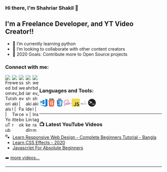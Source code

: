 ### Hi there, I'm Shahriar Shakil 👋


## I'm a Freelance Developer, and YT Video Creator!!

- 🌱 I’m currently learning python
- 👯 I’m looking to collaborate with other content creators
- 🥅 2020 Goals: Contribute more to Open Source projects


### Connect with me:

[<img align="left" alt="FreedomTutorials | YouTube" width="22px" src="https://cdn.jsdelivr.net/npm/simple-icons@v3/icons/youtube.svg" />][youtube]
[<img align="left" alt="webdev_shakil | Twitter" width="22px" src="https://cdn.jsdelivr.net/npm/simple-icons@v3/icons/twitter.svg" />][twitter]
[<img align="left" alt="sswebdev | Facebook" width="22px" src="https://cdn.jsdelivr.net/npm/simple-icons@3.11.0/icons/facebook.svg" />][facebook]
[<img align="left" alt="shahriarshakildev | LinkedIn" width="22px" src="https://cdn.jsdelivr.net/npm/simple-icons@v3/icons/linkedin.svg" />][linkedin]
[<img align="left" alt="webdev_shakil | Instagram" width="22px" src="https://cdn.jsdelivr.net/npm/simple-icons@v3/icons/instagram.svg" />][instagram]

<br />

### Languages and Tools:

[<img align="left" alt="Visual Studio Code" width="26px" src="https://raw.githubusercontent.com/github/explore/80688e429a7d4ef2fca1e82350fe8e3517d3494d/topics/visual-studio-code/visual-studio-code.png" />][webdevplaylist]
[<img align="left" alt="HTML5" width="26px" src="https://raw.githubusercontent.com/github/explore/80688e429a7d4ef2fca1e82350fe8e3517d3494d/topics/html/html.png" />][webdevplaylist]
[<img align="left" alt="CSS3" width="26px" src="https://raw.githubusercontent.com/github/explore/80688e429a7d4ef2fca1e82350fe8e3517d3494d/topics/css/css.png" />][cssplaylist]
[<img align="left" alt="Sass" width="26px" src="https://raw.githubusercontent.com/github/explore/80688e429a7d4ef2fca1e82350fe8e3517d3494d/topics/sass/sass.png" />][cssplaylist]
[<img align="left" alt="JavaScript" width="26px" src="https://raw.githubusercontent.com/github/explore/80688e429a7d4ef2fca1e82350fe8e3517d3494d/topics/javascript/javascript.png" />][jsplaylist]
[<img align="left" alt="MySQL" width="26px" src="https://raw.githubusercontent.com/github/explore/80688e429a7d4ef2fca1e82350fe8e3517d3494d/topics/mysql/mysql.png" />][webdevplaylist]

[<img align="left" alt="Terminal" width="26px" src="https://raw.githubusercontent.com/github/explore/80688e429a7d4ef2fca1e82350fe8e3517d3494d/topics/terminal/terminal.png" />][webdevplaylist]

<br />
<br />

---

### 📺 Latest YouTube Videos

<!-- YOUTUBE:START -->
- [Learn Responsive Web Design - Complete Beginners Tutorial - Bangla](https://www.youtube.com/watch?v=xerjLiHIXAI&list=PL8-mIxVriDcRQd7_9emD6GNek1T91JcQU)
- [Learn CSS Effects - 2020](https://www.youtube.com/watch?v=hrjiB08q5Ck&list=PL8-mIxVriDcQMWOJnOdkeQ7psNM9KnSer)
- [Javascript For Absolute Beginners](https://www.youtube.com/watch?v=tkHQwOjqdzg&list=PL8-mIxVriDcSPZhNLTKB3Atet1sc6dnCY)
<!-- YOUTUBE:END -->

➡️ [more videos...](https://youtube.com/c/FreedomTutorials)

---
[facebook]: https://facebook.com/sswebdev
[twitter]: https://twitter.com/webdev_shakil
[youtube]: https://youtube.com/c/FreedomTutorials
[instagram]: https://instagram.com/webdev_shakil
[linkedin]: https://linkedin.com/in/shahriarshakildev
[webdevplaylist]: https://www.youtube.com/watch?v=xerjLiHIXAI&list=PL8-mIxVriDcRQd7_9emD6GNek1T91JcQU
[jsplaylist]: https://www.youtube.com/watch?v=tkHQwOjqdzg&list=PL8-mIxVriDcSPZhNLTKB3Atet1sc6dnCY
[cssplaylist]: https://www.youtube.com/watch?v=hrjiB08q5Ck&list=PL8-mIxVriDcQMWOJnOdkeQ7psNM9KnSer
